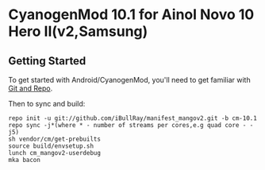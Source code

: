 CyanogenMod 10.1 for Ainol Novo 10 Hero II(v2,Samsung)
==================================================

Getting Started
---------------

To get started with Android/CyanogenMod, you'll need to get
familiar with [Git and Repo](http://source.android.com/source/using-repo.html).

Then to sync and build:

    repo init -u git://github.com/iBullRay/manifest_mangov2.git -b cm-10.1
    repo sync -j*(where * - number of streams per cores,e.g quad core - -j5)
    sh vendor/cm/get-prebuilts
    source build/envsetup.sh
    lunch cm_mangov2-userdebug
    mka bacon